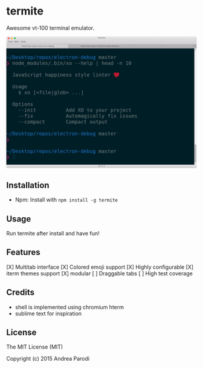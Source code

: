 # termite

Awesome vt-100 terminal emulator.

![termite](media/screenshot.png)

## Installation

* Npm: Install with `npm install -g termite`

## Usage

Run termite after install and have fun!

## Features

[X] Multitab interface
[X] Colored emoji support
[X] Highly configurable
[X] iterm themes support
[X] modular
[ ] Draggable tabs
[ ] High test coverage


## Credits

* shell is implemented using chromium hterm
* sublime text for inspiration



## License

The MIT License (MIT)

Copyright (c) 2015 Andrea Parodi

